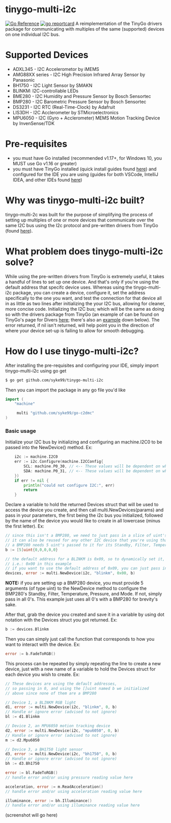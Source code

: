 # tinygo-multi-i2c
[![Go Reference](https://pkg.go.dev/badge/github.com/syke99/tinygo-multi-i2c.svg)](https://pkg.go.dev/github.com/syke99/tinygo-multi-i2c)
[![go reportcard](https://goreportcard.com/badge/github.com/syke99/tinygo-multi-i2c)](https://goreportcard.com/report/github.com/syke99/tinygo-multi-i2c)
A reimplementation of the TinyGo drivers package for communicating with multiples of the same (supported) devices on one individual I2C bus.

Supported Devices
====
- ADXL345 - I2C Accelerometor by iMEMS
- AMG88XX series - I2C High Precision Infrared Array Sensor  by Panasonic
- BH1750 - I2C Light Sensor by SMAKN
- BLINKM: I2C-controllable LEDs 
- BME280 - I2C Humidity and Pressure Sensor by Bosch Sensortec
- BMP280 - I2C Barometric Pressure Sensor by Bosch Sensortec
- DS3231 - I2C RTC (Real-Time-Clock) by Adafruit
- LIS3DH - I2C Acclerometer by STMicroelectronics
- MPU6050 - I2C (Gyro + Acclerometer) MEMS Motion Tracking Device by InvenSense/TDK

Pre-requisites
====
- you must have Go installed (recommended v1.17+, for Windows 10, you MUST use Go v1.16 or greater)
- you must have TinyGo installed (quick install guides found [here](https://tinygo.org/getting-started/install/)) and configured for the IDE you are using (guides for both VSCode, IntelliJ IDEA, and other IDEs found [here](https://tinygo.org/docs/guides/ide-integration/))

Why was tinygo-multi-i2c built?
====
tinygo-multi-2c was built for the purpose of simplifying the process of setting up multiples of one or more devices that communicate over the same I2C bus using the I2c protocol and pre-written drivers from TinyGo (found [here](https://tinygo.org/docs/concepts/drivers/)).

What problem does tinygo-multi-i2c solve?
=====
While using the pre-written drivers from TinyGo is extremely useful, it takes a handful of lines to set up one device. And that's only if you're using the default address that specifc device uses. Whereas using the tinygo-multi-i2c package, you can create a device, configure it, set the address specifically to the one you want, and test the connection for that device all in as little as two lines after initializing the your I2C bus, allowing for cleaner, more concise code. Initializing the I2C bus; which will be the same as doing so with the drivers package from TinyGo (an example of can be found on TinyGo's page for Divers [here](https://tinygo.org/docs/concepts/drivers/); there's also an [example](https://github.com/syke99/tinygo-multi-i2c/blob/main/README.md#basic-usage) down below). The error returned, if nil isn't returned, will help point you in the direction of where your device set-up is failing to allow for smooth debugging.

How do I use tinygo-multi-i2c?
=====
After installing the pre-requisites and configuring your IDE, simply import tinygo-multi-i2c using go get

```bash
$ go get github.com/syke99/tinygo-multi-i2c
```

Then you can import the package in any go file you'd like

```go
import (
    "machine"

     multi "github.com/syke99/go-c2dmc"
)
```

### Basic usage

Initialize your I2C bus by initializing and configuring an machine.I2C0 to be passed into the NewDevice() method. Ex:

```go
    i2c := machine.I2C0
    err := i2c.Configure(machine.I2CConfig{
        SCL: machine.P0_30, // <-- These values will be dependent on what microcontroller you're using
        SDA: machine.P0_31, // <-- These values will be dependent on what microcontroller you're using
    })
    if err != nil {
        println("could not configure I2C:", err)
        return
    }
```

Declare a variable to hold the returned Devices struct that will be used to access the device you create, and then call multi.NewDevices(params) and pass in your parameters, the first being the i2c bus you initialized, followed by the name of the device you would like to create in all lowercase (minus the first letter). Ex:

```go
// since this isn't a BMP280, we need to just pass in a slice of uint's that are all 0
// it can also be reused for any other I2C device that you're using that isn't a BMP280
// a BMP280 needs 5 uint's passed to it for its Standby, Filter, Temperature, Pressure, and Mode.
b := [5]uint{0,0,0,0,0}

// the default address for a BLINKM is 0x09, so to dynamically set it, we pass in the address, 
// i.e.: 0x00 in this example
// if you want to use the default address of 0x09, you can just pass in a 0 as the address
devices, error := multi.NewDevice(i2c, "blinkm", 0x00, b)
```

**NOTE:** if you are setting up a BMP280 device, you must provide 5 arguments (of type uint) to the NewDevice method to configure the BMP280's Standby, Filter, Temperature, Pressure, and Mode. If not, simply pass in all 0's. This example just uses all 0's with a BMP280 for brevity's sake.

After that, grab the device you created and save it in a variable by using dot notation with the Devices struct you got returned. Ex:

```go
b := devices.Blinkm
```

Then you can simply just call the function that corresponds to how you want to interact with the device. Ex:

```go
error := b.FadeToRGB()
```

This process can be repeated by simply repeating the line to create a new device, just with a new name of a variable to hold the Devices struct for each device you wish to create. Ex:

```go
// These devices are using the default addresses, 
// so passing in 0, and using the []uint named b we initialized 
// above since none of them are a BMP280

// Device 1, a BLINKM RGB light
d1, error := multi.NewDevice(i2c, "blinkm", 0, b)
// Handle or ignore error (advised to not ignore)
bl := d1.Blinkm

// Device 2, an MPU6050 motion tracking device
d2, error := multi.NewDevice(i2c, "mpu6050", 0, b)
// Handle or ignore error (advised to not ignore)
m := d2.Mpu6050

// Device 3, a BH1750 light sensor
d3, error := multi.NewDevice(i2c, "bh1750", 0, b)
// Handle or ignore error (advised to not ignore)
bh := d3.Bh1750

error := bl.FadeToRGB()
// handle error and/or using pressure reading value here

acceleration, error := m.ReadAcceleration()
// handle error and/or using acceleration reading value here

illuminance, error := bh.Illuminance()
// handle error and/or using illuminance reading value here
```

(screenshot will go here)
